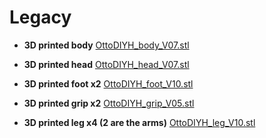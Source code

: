 # Legacy

* **3D printed body**
[OttoDIYH_body_V07.stl](OttoDIYH_body_V07.stl)

* **3D printed head**
[OttoDIYH_head_V07.stl](OttoDIYH_head_V07.stl)

* **3D printed foot x2**
[OttoDIYH_foot_V10.stl](OttoDIYH_foot_V10.stl)

* **3D printed grip x2**
[OttoDIYH_grip_V05.stl](OttoDIYH_grip_V05.stl)

* **3D printed leg x4 \(2 are the arms\)**
[OttoDIYH_leg_V10.stl](OttoDIYH_leg_V10.stl)

